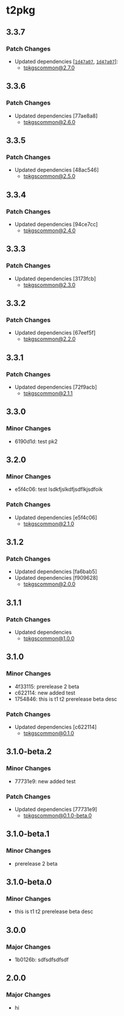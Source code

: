 # t2pkg

## 3.3.7

### Patch Changes

- Updated dependencies [[`1d47a07`](https://github.com/cloudmono666/testturborepo/commit/1d47a0737a812842bd9e187a359842563eb8057b), [`1d47a07`](https://github.com/cloudmono666/testturborepo/commit/1d47a0737a812842bd9e187a359842563eb8057b)]:
  - tpkgscommon@2.7.0

## 3.3.6

### Patch Changes

- Updated dependencies [77ae8a8]
  - tpkgscommon@2.6.0

## 3.3.5

### Patch Changes

- Updated dependencies [48ac546]
  - tpkgscommon@2.5.0

## 3.3.4

### Patch Changes

- Updated dependencies [94ce7cc]
  - tpkgscommon@2.4.0

## 3.3.3

### Patch Changes

- Updated dependencies [3173fcb]
  - tpkgscommon@2.3.0

## 3.3.2

### Patch Changes

- Updated dependencies [67eef5f]
  - tpkgscommon@2.2.0

## 3.3.1

### Patch Changes

- Updated dependencies [72f9acb]
  - tpkgscommon@2.1.1

## 3.3.0

### Minor Changes

- 6190d1d: test pk2

## 3.2.0

### Minor Changes

- e5f4c06: test lsdkfjslkdfjsdflkjsdfoik

### Patch Changes

- Updated dependencies [e5f4c06]
  - tpkgscommon@2.1.0

## 3.1.2

### Patch Changes

- Updated dependencies [fa6bab5]
- Updated dependencies [f909628]
  - tpkgscommon@2.0.0

## 3.1.1

### Patch Changes

- Updated dependencies
  - tpkgscommon@1.0.0

## 3.1.0

### Minor Changes

- 4f33115: prerelease 2 beta
- c622114: new added test
- 1754846: this is t1 t2 prerelease beta desc

### Patch Changes

- Updated dependencies [c622114]
  - tpkgscommon@0.1.0

## 3.1.0-beta.2

### Minor Changes

- 77731e9: new added test

### Patch Changes

- Updated dependencies [77731e9]
  - tpkgscommon@0.1.0-beta.0

## 3.1.0-beta.1

### Minor Changes

- prerelease 2 beta

## 3.1.0-beta.0

### Minor Changes

- this is t1 t2 prerelease beta desc

## 3.0.0

### Major Changes

- 1b0126b: sdfsdfsdfsdf

## 2.0.0

### Major Changes

- hi
